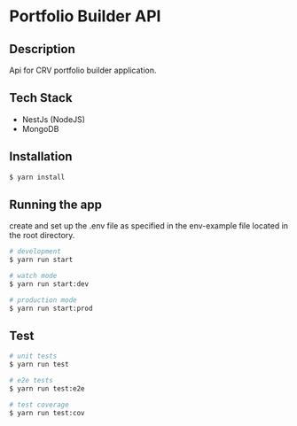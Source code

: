 # Portfolio Builder API
## Description

Api for CRV portfolio builder application.

## Tech Stack

- NestJs (NodeJS)
- MongoDB

## Installation

```bash
$ yarn install
```

## Running the app

create and set up the .env file as specified in the env-example file located in the root directory.

```bash
# development
$ yarn run start

# watch mode
$ yarn run start:dev

# production mode
$ yarn run start:prod
```

## Test

```bash
# unit tests
$ yarn run test

# e2e tests
$ yarn run test:e2e

# test coverage
$ yarn run test:cov
```
